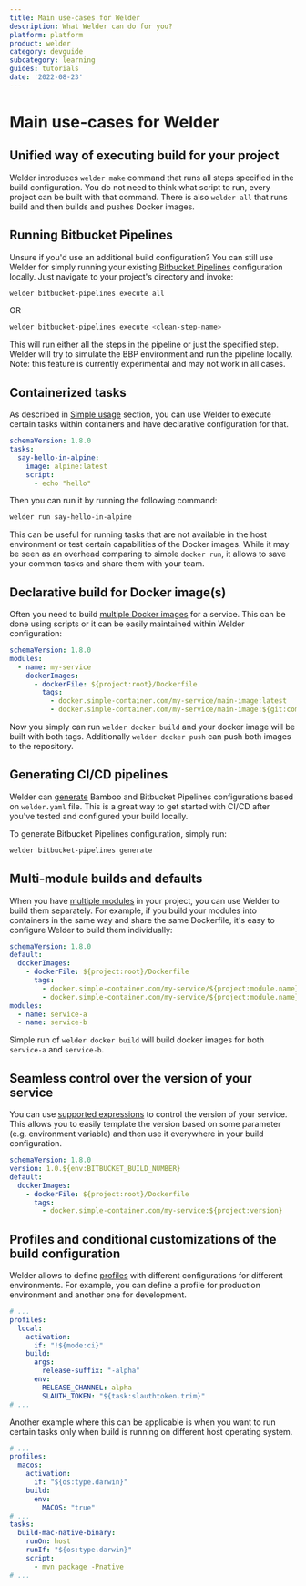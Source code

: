 ```yaml
---
title: Main use-cases for Welder
description: What Welder can do for you?
platform: platform
product: welder
category: devguide
subcategory: learning
guides: tutorials
date: '2022-08-23'
---
```


# Main use-cases for Welder

## Unified way of executing build for your project

Welder introduces `welder make` command that runs all steps specified in the build configuration. You do not
need to think what script to run, every project can be built with that command. There is also `welder all` that 
runs build and then builds and pushes Docker images.

## Running Bitbucket Pipelines

Unsure if you'd use an additional build configuration? You can still use Welder for simply running
your existing [Bitbucket Pipelines](/platform/tool/welder/howto/running-bitbucket-pipelines/) configuration locally. 
Just navigate to your project's directory and invoke: 

```bash
welder bitbucket-pipelines execute all
```
OR
```bash
welder bitbucket-pipelines execute <clean-step-name>
```

This will run either all the steps in the pipeline or just the specified step. Welder will try to simulate the 
BBP environment and run the pipeline locally. Note: this feature is currently experimental and may not work in all cases.

## Containerized tasks

As described in [Simple usage](/platform/tool/welder/howto/simple-usage/) section, you can use Welder to execute certain
tasks within containers and have declarative configuration for that.

```yaml
schemaVersion: 1.8.0
tasks:
  say-hello-in-alpine:
    image: alpine:latest
    script:
      - echo "hello"
```
Then you can run it by running the following command:
```bash
welder run say-hello-in-alpine
```

This can be useful for running tasks that are not available in the host environment or test certain capabilities of the
Docker images. While it may be seen as an overhead comparing to simple `docker run`, it allows to save your common tasks
and share them with your team.

## Declarative build for Docker image(s)

Often you need to build [multiple Docker images](/platform/tool/welder/howto/build-and-test-service/#docker-images) 
for a service. This can be done using scripts or it can be easily maintained within Welder configuration:

```yaml
schemaVersion: 1.8.0
modules:
  - name: my-service
    dockerImages:
      - dockerFile: ${project:root}/Dockerfile
        tags:
          - docker.simple-container.com/my-service/main-image:latest
          - docker.simple-container.com/my-service/main-image:${git:commit.short}
```
Now you simply can run `welder docker build` and your docker image will be built with both tags. Additionally 
`welder docker push` can push both images to the repository.

## Generating CI/CD pipelines

Welder can [generate](/platform/tool/welder/howto/generating-ci-cd-pipelines) Bamboo and Bitbucket Pipelines 
configurations based on `welder.yaml` file. This is a great way to get started with CI/CD after you've tested 
and configured your build locally.

To generate Bitbucket Pipelines configuration, simply run:

```bash
welder bitbucket-pipelines generate
```

## Multi-module builds and defaults

When you have [multiple modules](/platform/tool/welder/howto/build-and-test-service/#multi-module-builds) in your 
project, you can use Welder to build them separately. For example, if you build your modules into containers in 
the same way and share the same Dockerfile, it's easy to configure Welder to build them individually:

```yaml
schemaVersion: 1.8.0
default:
  dockerImages:
    - dockerFile: ${project:root}/Dockerfile
      tags:
        - docker.simple-container.com/my-service/${project:module.name}:latest
        - docker.simple-container.com/my-service/${project:module.name}:${git:commit.short}
modules:
  - name: service-a
  - name: service-b
```

Simple run of `welder docker build` will build docker images for both `service-a` and `service-b`.

## Seamless control over the version of your service

You can use [supported expressions](/platform/tool/welder/howto/expressions) to control the version of your service. 
This allows you to easily template the version based on some parameter (e.g. environment variable) and then use it 
everywhere in your build configuration.

```yaml
schemaVersion: 1.8.0
version: 1.0.${env:BITBUCKET_BUILD_NUMBER}
default:
  dockerImages:
    - dockerFile: ${project:root}/Dockerfile
      tags:
        - docker.simple-container.com/my-service:${project:version}
```

## Profiles and conditional customizations of the build configuration

Welder allows to define [profiles](/platform/tool/welder/howto/profiles-and-modes) with different configurations for 
different environments. For example, you can define a profile for production environment and another one for development.

```yaml
# ...
profiles:
  local:
    activation:
      if: "!${mode:ci}"
    build:
      args:
        release-suffix: "-alpha"
      env:
        RELEASE_CHANNEL: alpha
        SLAUTH_TOKEN: "${task:slauthtoken.trim}"
# ...
```

Another example where this can be applicable is when you want to run certain tasks only when build is running on 
different host operating system.

```yaml
# ...
profiles:
  macos:
    activation:
      if: "${os:type.darwin}"
    build:
      env:
        MACOS: "true"
# ...
tasks:
  build-mac-native-binary:
    runOn: host
    runIf: "${os:type.darwin}"
    script:
      - mvn package -Pnative
# ...
```